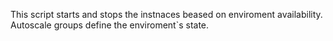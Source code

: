 This script starts and stops the instnaces beased on enviroment availability.
Autoscale groups define the enviroment`s state.